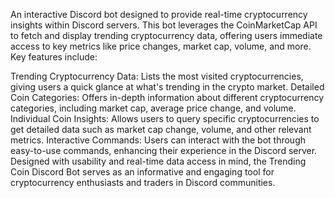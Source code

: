 An interactive Discord bot designed to provide real-time cryptocurrency insights within Discord servers. This bot leverages the CoinMarketCap API to fetch and display trending cryptocurrency data, offering users immediate access to key metrics like price changes, market cap, volume, and more. Key features include:

Trending Cryptocurrency Data: Lists the most visited cryptocurrencies, giving users a quick glance at what's trending in the crypto market.
Detailed Coin Categories: Offers in-depth information about different cryptocurrency categories, including market cap, average price change, and volume.
Individual Coin Insights: Allows users to query specific cryptocurrencies to get detailed data such as market cap change, volume, and other relevant metrics.
Interactive Commands: Users can interact with the bot through easy-to-use commands, enhancing their experience in the Discord server.
Designed with usability and real-time data access in mind, the Trending Coin Discord Bot serves as an informative and engaging tool for cryptocurrency enthusiasts and traders in Discord communities.

